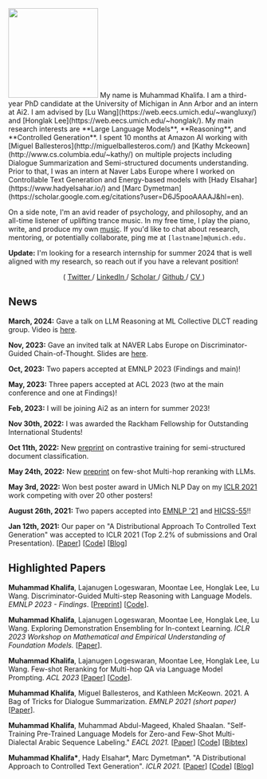 <!--- <img src="https://i.imgur.com/UE1yXQ5.png" width=180 height=180> --->
<img src="https://i.ibb.co/9YDR3xg/headshot-circle.png" width=180 height=180>
My name is Muhammad Khalifa. I am a third-year PhD candidate at the University of Michigan in Ann Arbor and an intern at Ai2. I am advised by [Lu Wang](https://web.eecs.umich.edu/~wangluxy/) and [Honglak Lee](https://web.eecs.umich.edu/~honglak/). My main research interests are **Large Language Models**, **Reasoning**, and **Controlled Generation**.<!---Previously, I did my master's in the computer science department at *Cairo University*, where I focused on Low-resource [multi-dialectal Arabic NLU](https://www.aclweb.org/anthology/2021.eacl-main.65/). ---> I spent 10 months at Amazon AI working with [Miguel Ballesteros](http://miguelballesteros.com/) and [Kathy Mckeown](http://www.cs.columbia.edu/~kathy/) on multiple projects including Dialogue Summarization and Semi-structured documents understanding. Prior to that, I was an intern at Naver Labs Europe where I worked on Controllable Text Generation and Energy-based models with [Hady Elsahar](https://www.hadyelsahar.io/) and [Marc Dymetman](https://scholar.google.com.eg/citations?user=D6J5pooAAAAJ&hl=en).

On a side note, I'm an avid reader of psychology, and philosophy, and an all-time listener of uplifting trance music. In my free time, I play the piano, write, and produce my own [music](https://soundcloud.com/muhammad-khalifa/sets/1iesbut8u66r). If you'd like to chat about research, mentoring, or potentially collaborate, ping me at `[lastname]m@umich.edu.`

**Update:** I'm looking for a research internship for summer 2024 that is well aligned with my research, so reach out if you have a relevant position!


<div align="center">
(
<a href="https://twitter.com/mkhalifaaaa"> Twitter </a>
/
<a href="https://linkedin.com/in/muhammaad-khalifa-9a467b100/"> LinkedIn </a>
/
<a href="https://scholar.google.com/citations?user=tnmUr30AAAAJ&hl=en"> Scholar </a>
/
<a href="https://github.com/mukhal"> Github </a>
/
<a href="#"> CV </a>
)
</div>



## News
**March, 2024:** Gave a talk on LLM Reasoning at ML Collective DLCT reading group. Video is [here](https://www.youtube.com/watch?v=x7kg0JR8dTg&list=PLfeYlJzwvDN3HmOGKtB78VjkB0W7E7Sy8&index=2&t=529s&ab_channel=MLCollective).

**Nov, 2023:** Gave an invited talk at NAVER Labs Europe on Discriminator-Guided Chain-of-Thought. Slides are [here](https://github.com/mukhal/mukhal.github.io/blob/new-template/resources/notebooks/guided-cot-talk-nov-2023.pdf).

**Oct, 2023:** Two papers accepted at EMNLP 2023 (Findings and main)! 

**May, 2023:** Three papers accepted at ACL 2023 (two at the main conference and one at Findings)! 

**Feb, 2023:** I will be joining Ai2 as an intern for summer 2023!

**Nov 30th, 2022:** I was awarded the Rackham Fellowship for Outstanding International Students!

**Oct 11th, 2022:** New [preprint](https://arxiv.org/abs/2210.05613) on contrastive training for semi-structured document classification. 

**May 24th, 2022:** New [preprint](https://arxiv.org/abs/2205.12650) on few-shot Multi-hop reranking with LLMs.

**May 3rd, 2022:** Won best poster award in UMich NLP Day on my [ICLR 2021](https://github.com/mukhal/mukhal.github.io/raw/new-template/iclr2021-nlp%20day-posert.pdf) work competing with over 20 other posters!

**August 26th, 2021:** Two papers accepted into [EMNLP '21](http://2021.emnlp.org/) and [HICSS-55](https://hicss.hawaii.edu/)!!

**Jan 12th, 2021:** Our paper on "A Distributional Approach To Controlled Text Generation" was accepted to ICLR 2021 (Top 2.2% of submissions and Oral Presentation). [[Paper](https://openreview.net/forum?id=jWkw45-9AbL)] [[Code](https://github.com/naver/gdc)] [[Blog](https://europe.naverlabs.com/blog/debiasing-large-pretrained-language-models-using-distributional-control/)]

<!--- **August 7th, 2021:** Successfully defended my masters thesis!! --->

<!--- **March 1st, 2021:** My internship at Amazon AI was extended. Excited to be working with [Yogarshi Vyas](https://scholar.google.com/citations?user=k6k7i1IAAAAJ&hl=en) and [Shuai Wang](https://www.amazon.science/author/shuai-wang) on zero-shot classification and semi-structured language models pre-training. --->

<!--- **Jan 10th, 2021:** My paper on Zero-shot multi-dialectal Arabic sequence labeling was accepted to EACL 2021! [[Paper](https://www.aclweb.org/anthology/2021.eacl-main.65/)] [[Code](https://github.com/mohammadKhalifa/zero-shot-arabic-dialects)] [[Bibtex](https://www.aclweb.org/anthology/2021.eacl-main.65.bib)] --->

<!--- **October 12th, 2020:** Started an applied scientist internship at Amazon AI, working with Miguel Ballesteros and Kathleen Mckeown. --->

## Highlighted Papers

**Muhammad Khalifa**, Lajanugen Logeswaran, Moontae Lee, Honglak Lee, Lu Wang. Discriminator-Guided Multi-step Reasoning with Language Models. *EMNLP 2023 - Findings*. [[Preprint](https://arxiv.org/abs/2305.14934)] [[Code](https://github.com/mukhal/grace)].

**Muhammad Khalifa**, Lajanugen Logeswaran, Moontae Lee, Honglak Lee, Lu Wang. Exploring Demonstration Ensembling for In-context Learning. *ICLR 2023 Workshop on Mathematical and Empirical Understanding of Foundation Models.* [[Paper](https://openreview.net/forum?id=9kK4R_8nAsD)].

**Muhammad Khalifa**, Lajanugen Logeswaran, Moontae Lee, Honglak Lee, Lu Wang. Few-shot Reranking for Multi-hop QA via Language Model Prompting. *ACL 2023* [[Paper](https://arxiv.org/abs/2205.12650)] [[Code](https://github.com/mukhal/PromptRank)].


**Muhammad Khalifa**, Miguel Ballesteros, and Kathleen McKeown. 2021. A Bag of Tricks for Dialogue Summarization. *EMNLP 2021 (short paper)* [[Paper](https://aclanthology.org/2021.emnlp-main.631/)].


**Muhammad Khalifa**, Muhammad Abdul-Mageed, Khaled Shaalan. "Self-Training Pre-Trained Language Models for Zero-and Few-Shot Multi-Dialectal Arabic Sequence Labeling." *EACL 2021.* [[Paper](https://www.aclweb.org/anthology/2021.eacl-main.65/)] [[Code](https://github.com/mohammadKhalifa/zero-shot-arabic-dialects)] [[Bibtex](https://www.aclweb.org/anthology/2021.eacl-main.65.bib)]

**Muhammad Khalifa\***, Hady Elsahar\*, Marc Dymetman\*. "A Distributional Approach to Controlled Text Generation". *ICLR 2021.* [[Paper](https://openreview.net/forum?id=jWkw45-9AbL)] [[Code](https://github.com/naver/gdc)] [[Blog](https://europe.naverlabs.com/blog/debiasing-large-pretrained-language-models-using-distributional-control/)]

<!--- Mustafa Jarrar, Eman Karajah, **Muhammad Khalifa**, Khaled Shaalan. "Extracting Synonyms from Bilingual Dictionaries". In Proceedings of the 11th International Global Wordnet Conference (GWC2021). Global Wordnet Association (2021). [[Paper](https://arxiv.org/abs/2012.00600)] --->

<!--- **Muhammad Khalifa**, Khaled Shaalan. "Character Convolutions for Arabic Named Entity Recognition with Long Short-Term Memory Networks". In Speech & Language, Volume 58, 2019, Pages 335-346, ISSN 0885-2308. [[Paper](https://www.researchgate.net/publication/333326547_Character_Convolutions_for_Arabic_Named_Entity_Recognition_with_Long_Short-Term_Memory_Networks)] --->

